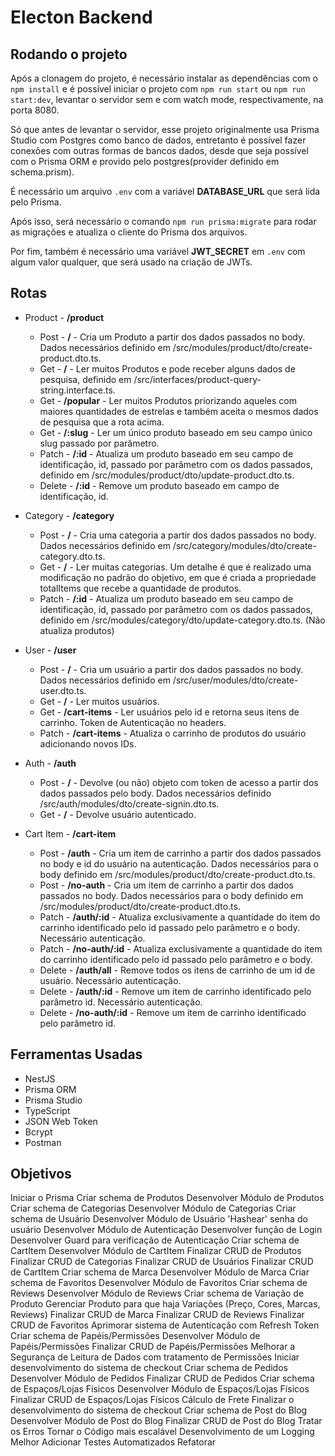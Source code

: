# Electon Backend

## Rodando o projeto

Após a clonagem do projeto, é necessário instalar as dependências com o `npm install` e é possível iniciar o projeto com `npm run start` ou `npm run start:dev`, levantar o servidor sem e com watch mode, respectivamente, na porta 8080.

Só que antes de levantar o servidor, esse projeto originalmente usa Prisma Studio com Postgres como banco de dados, entretanto é possível fazer conexões com outras formas de bancos dados, desde que seja possível com o Prisma ORM e provido pelo postgres(provider definido em schema.prism).

É necessário um arquivo `.env` com a variável **DATABASE_URL** que será lida pelo Prisma.

Após isso, será necessário o comando `npm run prisma:migrate` para rodar as migrações e atualiza o cliente do Prisma dos arquivos.

Por fim, também é necessário uma variável **JWT_SECRET** em `.env` com algum valor qualquer, que será usado na criação de JWTs.

## Rotas

- Product - **/product**

  - Post - **/** - Cria um Produto a partir dos dados passados no body. Dados necessários definido em /src/modules/product/dto/create-product.dto.ts.
  - Get - **/** - Ler muitos Produtos e pode receber alguns dados de pesquisa, definido em /src/interfaces/product-query-string.interface.ts.
  - Get - **/popular** - Ler muitos Produtos priorizando aqueles com maiores quantidades de estrelas e também aceita o mesmos dados de pesquisa que a rota acima.
  - Get - **/:slug** - Ler um único produto baseado em seu campo único slug passado por parâmetro.
  - Patch - **/:id** - Atualiza um produto baseado em seu campo de identificação, id, passado por parâmetro com os dados passados, definido em /src/modules/product/dto/update-product.dto.ts.
  - Delete - **/:id** - Remove um produto baseado em campo de identificação, id.

- Category - **/category**

  - Post - **/** - Cria uma categoria a partir dos dados passados no body. Dados necessários definido em /src/category/modules/dto/create-category.dto.ts.
  - Get - **/** - Ler muitas categorias. Um detalhe é que é realizado uma modificação no padrão do objetivo, em que é criada a propriedade totalItems que recebe a quantidade de produtos.
  - Patch - **/:id** - Atualiza um produto baseado em seu campo de identificação, id, passado por parâmetro com os dados passados, definido em /src/modules/category/dto/update-category.dto.ts. (Não atualiza produtos)

- User - **/user**

  - Post - **/** - Cria um usuário a partir dos dados passados no body. Dados necessários definido em /src/user/modules/dto/create-user.dto.ts.
  - Get - **/** - Ler muitos usuários.
  - Get - **/cart-items** - Ler usuários pelo id e retorna seus itens de carrinho. Token de Autenticação no headers.
  - Patch - **/cart-items** - Atualiza o carrinho de produtos do usuário adicionando novos IDs.

- Auth - **/auth**

  - Post - **/** - Devolve (ou não) objeto com token de acesso a partir dos dados passados pelo body. Dados necessários definido /src/auth/modules/dto/create-signin.dto.ts.
  - Get - **/** - Devolve usuário autenticado.

- Cart Item - **/cart-item**

  - Post - **/auth** - Cria um item de carrinho a partir dos dados passados no body e id do usuário na autenticação. Dados necessários para o body definido em /src/modules/product/dto/create-product.dto.ts.
  - Post - **/no-auth** - Cria um item de carrinho a partir dos dados passados no body. Dados necessários para o body definido em /src/modules/product/dto/create-product.dto.ts.
  - Patch - **/auth/:id** - Atualiza exclusivamente a quantidade do item do carrinho identificado pelo id passado pelo parâmetro e o body. Necessário autenticação.
  - Patch - **/no-auth/:id** - Atualiza exclusivamente a quantidade do item do carrinho identificado pelo id passado pelo parâmetro e o body.
  - Delete - **/auth/all** - Remove todos os itens de carrinho de um id de usuário. Necessário autenticação.
  - Delete - **/auth/:id** - Remove um item de carrinho identificado pelo parâmetro id. Necessário autenticação.
  - Delete - **/no-auth/:id** - Remove um item de carrinho identificado pelo parâmetro id.

## Ferramentas Usadas

- NestJS
- Prisma ORM
- Prisma Studio
- TypeScript
- JSON Web Token
- Bcrypt
- Postman

## Objetivos

Iniciar o Prisma
Criar schema de Produtos
Desenvolver Módulo de Produtos
Criar schema de Categorias
Desenvolver Módulo de Categorias
Criar schema de Usuário
Desenvolver Módulo de Usuário
'Hashear' senha do usuário
Desenvolver Módulo de Autenticação
Desenvolver função de Login
Desenvolver Guard para verificação de Autenticação
Criar schema de CartItem
Desenvolver Módulo de CartItem
Finalizar CRUD de Produtos
Finalizar CRUD de Categorias
Finalizar CRUD de Usuários
Finalizar CRUD de CartItem
Criar schema de Marca
Desenvolver Módulo de Marca
Criar schema de Favoritos
Desenvolver Módulo de Favoritos
Criar schema de Reviews
Desenvolver Módulo de Reviews
Criar schema de Variação de Produto
Gerenciar Produto para que haja Variações (Preço, Cores, Marcas, Reviews)
Finalizar CRUD de Marca
Finalizar CRUD de Reviews
Finalizar CRUD de Favoritos
Aprimorar sistema de Autenticação com Refresh Token
Criar schema de Papéis/Permissões
Desenvolver Módulo de Papéis/Permissões
Finalizar CRUD de Papéis/Permissões
Melhorar a Segurança de Leitura de Dados com tratamento de Permissões
Iniciar desenvolvimento do sistema de checkout
Criar schema de Pedidos
Desenvolver Módulo de Pedidos
Finalizar CRUD de Pedidos
Criar schema de Espaços/Lojas Físicos
Desenvolver Módulo de Espaços/Lojas Físicos
Finalizar CRUD de Espaços/Lojas Físicos
Cálculo de Frete
Finalizar o desenvolvimento do sistema de checkout
Criar schema de Post do Blog
Desenvolver Módulo de Post do Blog
Finalizar CRUD de Post do Blog
Tratar os Erros
Tornar o Código mais escalável
Desenvolvimento de um Logging Melhor
Adicionar Testes Automatizados
Refatorar
